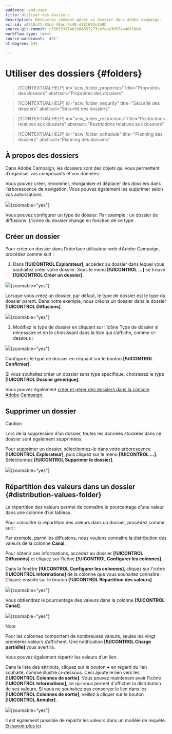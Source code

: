 ```yaml
---
audience: end-user
title: Utiliser des dossiers
description: Découvrez comment gérer un dossier dans Adobe Campaign.
exl-id: a4518a21-03cd-46ac-9c40-d181692e1b9b
source-git-commit: c7bb533174019d465f273c4fede3b578a40f2bb6
workflow-type: tm+mt
source-wordcount: '471'
ht-degree: 54%

---
```


# Utiliser des dossiers {#folders}

>[!CONTEXTUALHELP]
>id="acw_folder_properties"
>title="Propriétés des dossiers"
>abstract="Propriétés des dossiers"

>[!CONTEXTUALHELP]
>id="acw_folder_security"
>title="Sécurité des dossiers"
>abstract="Sécurité des dossiers"

>[!CONTEXTUALHELP]
>id="acw_folder_restrictions"
>title="Restrictions relatives aux dossiers"
>abstract="Restrictions relatives aux dossiers"

>[!CONTEXTUALHELP]
>id="acw_folder_schedule"
>title="Planning des dossiers"
>abstract="Planning des dossiers"

## À propos des dossiers

Dans Adobe Campaign, les dossiers sont des objets qui vous permettent d’organiser vos composants et vos données.

Vous pouvez créer, renommer, réorganiser et déplacer des dossiers dans l’arborescence de navigation. Vous pouvez également les supprimer selon vos autorisations.

![](assets/folders.png){zoomable="yes"}

Vous pouvez configurer un type de dossier. Par exemple : un dossier de diffusions.
L’icône du dossier change en fonction de ce type.

## Créer un dossier

Pour créer un dossier dans l’interface utilisateur web d’Adobe Campaign, procédez comme suit :

1. Dans **[!UICONTROL Explorateur]**, accédez au dossier dans lequel vous souhaitez créer votre dossier.
Sous le menu **[!UICONTROL ...]** se trouve **[!UICONTROL Créer un dossier]**.

![](assets/folder_create.png){zoomable="yes"}

Lorsque vous créez un dossier, par défaut, le type de dossier est le type du dossier parent.
Dans notre exemple, nous créons un dossier dans le dossier **[!UICONTROL Diffusions]**.

![](assets/folder_new.png){zoomable="yes"}

1. Modifiez le type de dossier en cliquant sur l’icône Type de dossier si nécessaire et en le choisissant dans la liste qui s’affiche, comme ci-dessous :

![](assets/folder_type.png){zoomable="yes"}

Configurez le type de dossier en cliquant sur le bouton **[!UICONTROL Confirmer]**.

Si vous souhaitez créer un dossier sans type spécifique, choisissez le type **[!UICONTROL Dossier générique]**.

Vous pouvez également [créer et gérer des dossiers dans la console Adobe Campaign](https://experienceleague.adobe.com/fr/docs/campaign/campaign-v8/config/configuration/folders-and-views).

## Supprimer un dossier

>[!CAUTION]
>
>Lors de la suppression d’un dossier, toutes les données stockées dans ce dossier sont également supprimées.

Pour supprimer un dossier, sélectionnez-le dans votre arborescence **[!UICONTROL Explorateur]**, puis cliquez sur le menu **[!UICONTROL ...]**.
Sélectionnez **[!UICONTROL Supprimer le dossier]**.

![](assets/folder_delete.png){zoomable="yes"}

## Répartition des valeurs dans un dossier {#distribution-values-folder}

La répartition des valeurs permet de connaître le pourcentage d’une valeur dans une colonne d’un tableau.

Pour connaître la répartition des valeurs dans un dossier, procédez comme suit :

Par exemple, parmi les diffusions, nous voulons connaître la distribution des valeurs de la colonne **Canal**.

Pour obtenir ces informations, accédez au dossier **[!UICONTROL Diffusions]** et cliquez sur l&#39;icône **[!UICONTROL Configurer les colonnes]** .

Dans la fenêtre **[!UICONTROL Configurer les colonnes]**, cliquez sur l&#39;icône **[!UICONTROL Informations]** de la colonne que vous souhaitez connaître. Cliquez ensuite sur le bouton **[!UICONTROL Répartition des valeurs]** .

![](assets/values_deliveries.png){zoomable="yes"}

Vous obtiendrez le pourcentage des valeurs dans la colonne **[!UICONTROL Canal]**.

![](assets/values_percentage.png){zoomable="yes"}

>[!NOTE]
>
> Pour les colonnes comportant de nombreuses valeurs, seules les vingt premières valeurs s’affichent. Une notification **[!UICONTROL Charge partielle]** vous avertira.

Vous pouvez également répartir les valeurs d’un lien.

Dans la liste des attributs, cliquez sur le bouton **+** en regard du lien souhaité, comme illustré ci-dessous. Ceci ajoute le lien vers les **[!UICONTROL Colonnes de sortie]**. Vous pouvez maintenant avoir l&#39;icône **[!UICONTROL Informations]**, ce qui vous permet d&#39;afficher la distribution de ses valeurs. Si vous ne souhaitez pas conserver le lien dans les **[!UICONTROL Colonnes de sortie]**, veillez à cliquer sur le bouton **[!UICONTROL Annuler]** .

![](assets/values_link.png){zoomable="yes"}

Il est également possible de répartir les valeurs dans un modèle de requête. [En savoir plus ici](../query/build-query.md#distribution-of-values-in-a-query).
